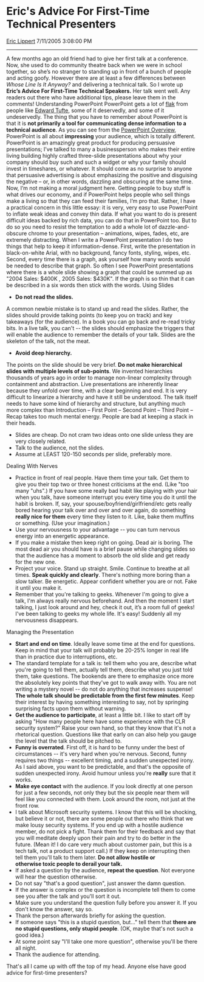# Eric's Advice For First-Time Technical Presenters

[Eric Lippert](https://social.msdn.microsoft.com/profile/Eric%20Lippert) 7/11/2005 3:08:00 PM

-----

A few months ago an old friend had to give her first talk at a conference. Now, she used to do community theatre back when we were in school together, so she’s no stranger to standing up in front of a bunch of people and acting goofy. However there are at least a few differences between *Whose Line Is It Anyway?* and delivering a technical talk. So I wrote up **Eric’s Advice For First-Time Technical Speakers.** Her talk went well. Any readers out there who have additional tips, please leave them in the comments\! Understanding PowerPoint PowerPoint gets a lot of [flak](http://www.edwardtufte.com/tufte/powerpoint) from people like [Edward Tufte](http://www.edwardtufte.com/tufte/), some of it deservedly, and some of it undeservedly. The thing that you have to remember about PowerPoint is that it is **not primarily a tool for** **communicating dense information** **to a technical audience**. As you can see from the [PowerPoint Overview](http://www.microsoft.com/office/powerpoint/prodinfo/overview.mspx), PowerPoint is all about **impressing** your audience, which is totally different. PowerPoint is an amazingly great product for producing persuasive presentations; I’ve talked to many a businessperson who makes their entire living building highly crafted three-slide presentations about why your company should buy such and such a widget or why your family should invest in timeshares, or whatever. It should come as no surprise to anyone that persuasive advertising is about emphasizing the positive and disguising the negative – or, in other words, dazzling and obscuring at the same time. Now, I’m not making a moral judgment here. Getting people to buy stuff is what drives our economy, and if PowerPoint helps people who sell things make a living so that they can feed their families, I’m pro that. Rather, I have a practical concern in this little essay: it is very, very easy to use PowerPoint to inflate weak ideas and convey thin data. If what you want to do is present difficult ideas backed by rich data, you can do that in PowerPoint too. But to do so you need to resist the temptation to add a whole lot of dazzle-and-obscure chrome to your presentation – animations, wipes, fades, etc, are extremely distracting. When I write a PowerPoint presentation I do two things that help to keep it information-dense. First, write the presentation in black-on-white Arial, with no background, fancy fonts, styling, wipes, etc. Second, every time there is a graph, ask yourself how many words would be needed to describe that graph. So often I see PowerPoint presentations where there is a whole slide showing a graph that could be summed up as "2004 Sales: $400K , 2005 Sales: $430K". If the graph is so thin that it can be described in a six words then stick with the words. Using Slides

  - **Do not read the slides.**

A common newbie mistake is to stand up and read the slides. Rather, the slides should provide talking points (to keep you on track) and key takeaways (for the audience). In a book you can go back and re-read tricky bits. In a live talk, you can't -- the slides should emphasize the triggers that will enable the audience to remember the details of your talk. Slides are the skeleton of the talk, not the meat.

  - **Avoid deep hierarchy.**

The points on the slide should be very brief. **Do not make hierarchical slides with multiple levels of sub-points**. We invented hierarchies thousands of years ago in order to manage non-linear complexity through containment and abstraction. Live presentations are inherently linear because they unfold over time, with a clear beginning and end. It is very difficult to linearize a hierarchy and have it still be understood. The talk itself needs to have some kind of hierarchy and structure, but anything much more complex than Introduction – First Point – Second Point – Third Point – Recap takes too much mental energy. People are bad at keeping a stack in their heads.

  - Slides are cheap. Do not cram two ideas onto one slide unless they are very closely related.
  - Talk to the audience, not the slides.
  - Assume at LEAST 120-150 seconds per slide, preferably more.

Dealing With Nerves

  - Practice in front of real people. Have them time your talk. Get them to give you their top two or three honest criticisms at the end. (Like "too many "uhs".) If you have some really bad habit like playing with your hair when you talk, have someone interrupt you every time you do it until the habit is broken. If, say, your spouse/boyfriend/girlfriend/etc gets really bored hearing your talk over and over and over again, do something **really nice for them** every time they listen to it. Like, bake them muffins or something. (Use your imagination.)
  - Use your nervousness to your advantage -- you can turn nervous energy into an energetic appearance.
  - If you make a mistake then keep right on going. Dead air is boring. The most dead air you should have is a brief pause while changing slides so that the audience has a moment to absorb the old slide and get ready for the new one.
  - Project your voice. Stand up straight. Smile. Continue to breathe at all times. **Speak quickly and clearly**. There's nothing more boring than a slow talker. Be energetic. Appear confident whether you are or not. Fake it until you make it.
  - Remember that you're talking to geeks. Whenever I'm going to give a talk, I'm always really nervous beforehand. And then the moment I start talking, I just look around and hey, check it out, it’s a room full of geeks\! I've been talking to geeks my whole life. It's easy\! Suddenly all my nervousness disappears.

Managing the Presentation

  - **Start and end on time**. Ideally leave some time at the end for questions. Keep in mind that your talk will probably be 20-25% longer in real life than in practice due to interruptions, etc.
  - The standard template for a talk is: tell them who you are, describe what you're going to tell them, actually tell them, describe what you just told them, take questions. The bookends are there to emphasize once more the absolutely key points that they've got to walk away with. You are not writing a mystery novel -- do not do anything that increases suspense\! **The whole talk should be predictable from the first few minutes**. Keep their interest by having something interesting to say, not by springing surprising facts upon them without warning.
  - **Get the audience to participate**, at least a little bit. I like to start off by asking "How many people here have some experience with the CLR security system?" Raise your own hand, so that they know that it's not a rhetorical question. Questions like that early on can also help you gauge the level that the talk should be pitched to.
  - **Funny is overrated**. First off, it is hard to be funny under the best of circumstances -- it's very hard when you're nervous. Second, funny requires two things -- excellent timing, and a sudden unexpected irony. As I said above, you want to be predictable, and that's the opposite of sudden unexpected irony. Avoid humour unless you're **really** sure that it works.
  - **Make eye contact** with the audience. If you look directly at one person for just a few seconds, not only they but the six people near them will feel like you connected with them. Look around the room, not just at the front row.
  - I talk about Microsoft security systems. I know that this will be shocking, but believe it or not, there are some people out there who think that we make lousy security systems. If you end up with a hostile audience member, do not pick a fight. Thank them for their feedback and say that you will meditate deeply upon their pain and try to do better in the future. (Mean it\! I do care very much about customer pain, but this is a tech talk, not a product support call.) If they keep on interrupting then tell them you'll talk to them later. **Do not allow hostile or otherwise toxic people to derail your talk.**
  - If asked a question by the audience, **repeat the question**. Not everyone will hear the question otherwise.
  - Do not say "that's a good question", just answer the damn question.
  - If the answer is complex or the question is incomplete tell them to come see you after the talk and you'll sort it out.
  - Make sure you understand the question fully before you answer it. If you don't know the answer, say so.
  - Thank the person afterwards briefly for asking the question.
  - If someone says "this is a stupid question, but…" tell them that **there are no stupid questions, only stupid people**. (OK, maybe that's not such a good idea.)
  - At some point say "I'll take one more question", otherwise you'll be there all night.
  - Thank the audience for attending.

That's all I came up with off the top of my head. Anyone else have good advice for first-time presenters?

